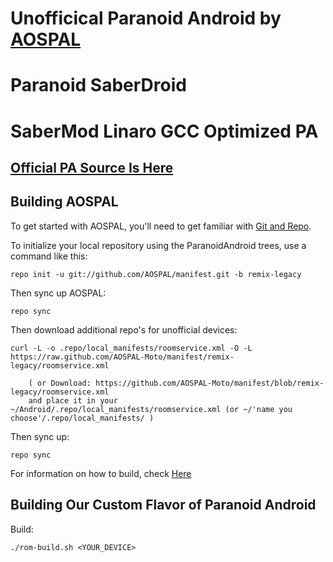 Unofficical Paranoid Android by [AOSPAL](http://google.com/+AospalOrg)
======================================================================

Paranoid SaberDroid
===================

SaberMod Linaro GCC Optimized PA
================================

[Official PA Source Is Here](https://github.com/AOSPA-legacy)
------------------------------------------------------

Building AOSPAL
-------------------------

To get started with AOSPAL, you'll need to get
familiar with [Git and Repo](http://source.android.com/download/using-repo).

To initialize your local repository using the ParanoidAndroid trees, use a command like this:

    repo init -u git://github.com/AOSPAL/manifest.git -b remix-legacy

Then sync up AOSPAL:

    repo sync
    
Then download additional repo's for unofficial devices:

    curl -L -o .repo/local_manifests/roomservice.xml -O -L https://raw.github.com/AOSPAL-Moto/manifest/remix-legacy/roomservice.xml
 
    	( or Download: https://github.com/AOSPAL-Moto/manifest/blob/remix-legacy/roomservice.xml
		and place it in your ~/Android/.repo/local_manifests/roomservice.xml (or ~/'name you choose'/.repo/local_manifests/ )

Then sync up:

    repo sync

For information on how to build, check [Here](https://github.com/AOSPA-Moto/manifest)

Building Our Custom Flavor of Paranoid Android
----------------------------------------------

Build:

    ./rom-build.sh <YOUR_DEVICE>
